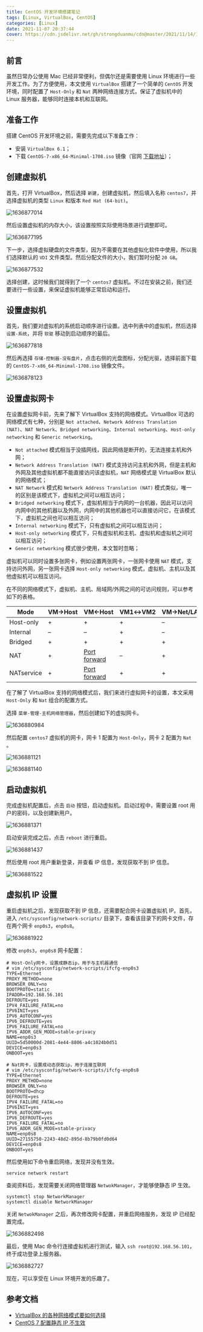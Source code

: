 ```yaml
---
title: CentOS 开发环境搭建笔记
tags: [Linux, VirtualBox, CentOS]
categories: [Linux]
date: 2021-11-07 20:37:44
cover: https://cdn.jsdelivr.net/gh/strongduanmu/cdn@master/2021/11/14/1636874726.jpg
---
```


## 前言

虽然日常办公使用 Mac 已经非常便利，但偶尔还是需要使用 Linux 环境进行一些开发工作。为了方便使用，本文使用 `VirtualBox` 搭建了一个简单的 `CentOS` 开发环境，同时配置了 `Host-Only` 和 `Nat` 两种网络连接方式，保证了虚拟机中的 Linux 服务器，能够同时连接本机和互联网。

## 准备工作

搭建 CentOS 开发环境之前，需要先完成以下准备工作：

* 安装 `VirtualBox 6.1`；
* 下载 `CentOS-7-x86_64-Minimal-1708.iso` 镜像（官网 [下载地址](https://www.centos.org/download/)）；

## 创建虚拟机

首先，打开 VirtualBox，然后选择 `新建`，创建虚拟机，然后填入名称 `centos7`，并选择虚拟机的类型 `Linux` 和版本 `Red Hat (64-bit)`。

![1636877014](https://cdn.jsdelivr.net/gh/strongduanmu/cdn@master/2021/11/14/1636877014.jpg)

然后设置虚拟机的内存大小，该设置按照实际使用场景进行调整即可。

![1636877195](https://cdn.jsdelivr.net/gh/strongduanmu/cdn@master/2021/11/14/1636877195.jpg)

下一步，选择虚拟硬盘的文件类型，因为不需要在其他虚拟化软件中使用，所以我们选择默认的 `VDI` 文件类型。然后分配文件的大小，我们暂时分配 `20 GB`。

![1636877532](https://cdn.jsdelivr.net/gh/strongduanmu/cdn@master/2021/11/14/1636877532.jpg)

选择创建，这时候我们就得到了一个 `centos7` 虚拟机。不过在安装之前，我们还要进行一些设置，来保证虚拟机能够正常启动和运行。

## 设置虚拟机

首先，我们要对虚拟机的系统启动顺序进行设置。选中列表中的虚拟机，然后选择 `设置-系统`，并将 `软驱` 移动到启动顺序的最后。

![1636877818](https://cdn.jsdelivr.net/gh/strongduanmu/cdn@master/2021/11/14/1636877818.jpg)

然后再选择 `存储-控制器-没有盘片`，点击右侧的光盘图标，分配光驱，选择前面下载的 `CentOS-7-x86_64-Minimal-1708.iso` 镜像文件。

![1636878123](https://cdn.jsdelivr.net/gh/strongduanmu/cdn@master/2021/11/14/1636878123.jpg)

## 设置虚拟网卡

在设置虚拟网卡前，先来了解下 VirtualBox 支持的网络模式。VirtualBox 可选的网络模式有七种，分别是 `Not attached`、`Network Address Translation (NAT)`、`NAT Network`、`Bridged networking`、`Internal networking`、`Host-only networking`  和 `Generic networking`。

* `Not attached` 模式相当于没插网线，因此网络是断开的，无法连接主机和外网；
* `Network Address Translation (NAT)` 模式支持访问主机和外网，但是主机和外网及其他虚拟机都不能直接访问该虚拟机，`NAT` 网络模式是 VirtualBox 默认的网络模式；
* `NAT Network` 模式和 `Network Address Translation (NAT)` 模式类似，唯一的区别是该模式下，虚拟机之间可以相互访问；
* `Bridged networking` 模式下，虚拟机相当于内网的一台机器，因此可以访问内网中的其他机器以及外网，内网中的其他机器也可以直接访问它，在该模式下，虚拟机之间也可以相互访问；
* `Internal networking` 模式下，只有虚拟机之间可以相互访问；
* `Host-only networking` 模式下，只有虚拟机和主机、虚拟机和虚拟机之间可以相互访问；
* `Generic networking` 模式很少使用，本文暂时忽略；

虚拟机可以同时设置多张网卡，例如设置两张网卡，一张网卡使用 `NAT` 模式，支持访问外网，另一张网卡选择 `Host-only networking` 模式，虚拟机、主机以及其他虚拟机可以相互访问。

在不同的网络模式下，虚拟机、主机、局域网/外网之间的可访问规则，可以参考如下的表格。

| Mode       | VM→Host | VM←Host                                                                         | VM1↔VM2 | VM→Net/LAN | VM←Net/LAN                                                                      |
| ---------- | ------- | ------------------------------------------------------------------------------- | ------- | ---------- | ------------------------------------------------------------------------------- |
| Host-only  | +       | +                                                                               | +       | –          | –                                                                               |
| Internal   | –       | –                                                                               | +       | –          | –                                                                               |
| Bridged    | +       | +                                                                               | +       | +          | +                                                                               |
| NAT        | +       | [Port forward](https://www.virtualbox.org/manual/ch06.html#natforward)          | –       | +          | [Port forward](https://www.virtualbox.org/manual/ch06.html#natforward)          |
| NATservice | +       | [Port forward](https://www.virtualbox.org/manual/ch06.html#network_nat_service) | +       | +          | [Port forward](https://www.virtualbox.org/manual/ch06.html#network_nat_service) |

在了解了 VirtualBox 支持的网络模式后，我们来进行虚拟网卡的设置，本文采用 `Host-Only` 和 `Nat` 组合的配置方式。

选择 `菜单-管理-主机网络管理器`，然后创建如下的虚拟网卡。

![1636880984](https://cdn.jsdelivr.net/gh/strongduanmu/cdn@master/2021/11/14/1636880984.jpg)

然后配置 `centos7` 虚拟机的网卡，网卡 1 配置为 `Host-Only`，网卡 2 配置为 `Nat` 。

![1636881121](https://cdn.jsdelivr.net/gh/strongduanmu/cdn@master/2021/11/14/1636881121.jpg)

![1636881140](https://cdn.jsdelivr.net/gh/strongduanmu/cdn@master/2021/11/14/1636881140.jpg)

## 启动虚拟机

完成虚拟机配置后，点击 `启动` 按钮，启动虚拟机。启动过程中，需要设置 root 用户的密码，以及创建新用户。

![1636881371](https://cdn.jsdelivr.net/gh/strongduanmu/cdn@master/2021/11/14/1636881371.jpg)

启动安装完成之后，点击 `reboot` 进行重启。

![1636881437](https://cdn.jsdelivr.net/gh/strongduanmu/cdn@master/2021/11/14/1636881437.jpg)

然后使用 root 用户重新登录，并查看 IP 信息，发现获取不到 IP 信息。

![1636881522](https://cdn.jsdelivr.net/gh/strongduanmu/cdn@master/2021/11/14/1636881522.jpg)

## 虚拟机 IP 设置

重启虚拟机之后，发现获取不到 IP 信息，还需要配合网卡设置虚拟机 IP。首先，进入 `/etc/sysconfig/network-scripts/` 目录下，查看该目录下的网卡文件，存在两个网卡 `enp0s3`，`enp0s8`。

![1636881922](https://cdn.jsdelivr.net/gh/strongduanmu/cdn@master/2021/11/14/1636881922.jpg)

修改  `enp0s3`，`enp0s8` 网卡配置：

```properties
# Host-Only网卡，设置成静态ip，用于与主机器通信
# vim /etc/sysconfig/network-scripts/ifcfg-enp0s3
TYPE=Ethernet
PROXY_METHOD=none
BROWSER_ONLY=no
BOOTPROTO=static
IPADDR=192.168.56.101
DEFROUTE=yes
IPV4_FAILURE_FATAL=no
IPV6INIT=yes
IPV6_AUTOCONF=yes
IPV6_DEFROUTE=yes
IPV6_FAILURE_FATAL=no
IPV6_ADDR_GEN_MODE=stable-privacy
NAME=enp0s3
UUID=5d50000d-2081-4e44-8806-a4c1024b0d51
DEVICE=enp0s3
ONBOOT=yes

# Nat网卡，设置成动态获取ip，用于连接互联网
# vim /etc/sysconfig/network-scripts/ifcfg-enp0s8
TYPE=Ethernet
PROXY_METHOD=none
BROWSER_ONLY=no
BOOTPROTO=dhcp
DEFROUTE=yes
IPV4_FAILURE_FATAL=no
IPV6INIT=yes
IPV6_AUTOCONF=yes
IPV6_DEFROUTE=yes
IPV6_FAILURE_FATAL=no
IPV6_ADDR_GEN_MODE=stable-privacy
NAME=enp0s8
UUID=27155750-2243-48d2-895d-8b79b0fd0d64
DEVICE=enp0s8
ONBOOT=yes
```

然后使用如下命令重启网络，发现并没有生效。

```shell
service network restart
```

查阅资料后，发现需要关闭网络管理器 `NetwokManager`，才能够使静态 IP 生效。

```shell
systemctl stop NetworkManager
systemctl disable NetworkManager
```

关闭 `NetwokManager` 之后，再次修改网卡配置，并重启网络服务，发现 IP 已经配置完成。

![1636882498](https://cdn.jsdelivr.net/gh/strongduanmu/cdn@master/2021/11/14/1636882498.jpg)

最后，使用 Mac 命令行连接虚拟机进行测试，输入 `ssh root@192.168.56.101`，终于成功登录上服务器。

![1636882727](https://cdn.jsdelivr.net/gh/strongduanmu/cdn@master/2021/11/14/1636882727.png)

现在，可以享受在 Linux 环境开发的乐趣了。

## 参考文档

* [VirtualBox 的各种网络模式要如何选择](https://segmentfault.com/a/1190000020231540)
* [CentOS 7 配置静态 IP 不生效](https://blog.csdn.net/weixin_37569048/article/details/96852643)

